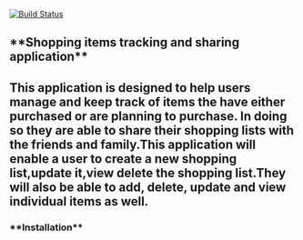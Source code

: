 [![Build Status](https://travis-ci.org/FelixWambiri/Latest_Restctured_Shopping_list.svg?branch=App)](https://travis-ci.org/FelixWambiri/Latest_Restctured_Shopping_list)

<H2>**Shopping items tracking and sharing application**<H2>

This application is designed to help users manage and keep track of items the have either purchased or are planning to purchase.
In doing so they are able to share their shopping lists with the friends and family.This application will enable a user to create a new shopping list,update it,view delete
the shopping list.They will also be able to add, delete, update and view individual items as well.

<H3>**Installation**<H3>